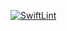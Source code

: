 [![SwiftLint](https://github.com/ICS4U-Programming-Sarah/Intro-05-Swift-MathOperators/workflows/SwiftLint/badge.svg)](https://github.com/ICS4U-Programming-Sarah/Intro-05-Swift-MathOperators/actions)
